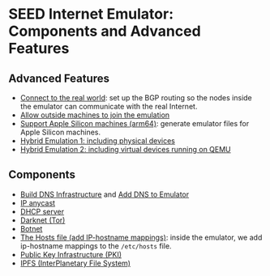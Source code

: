 # SEED Internet Emulator: Components and Advanced Features

## Advanced Features 

  - [Connect to the real world](../bgp.md#connect-to-realworld): set up the BGP routing
    so the nodes inside the emulator can communicate with the real Internet. 
  - [Allow outside machines to join the emulation](../../../examples/A03-real-world/)
  - [Support Apple Silicon machines (arm64)](../docker.md#platform): generate emulator
    files for Apple Silicon machines. 
  - [Hybrid Emulation 1: including physical devices](../../../examples/C03-bring-your-own-internet/)
  - [Hybrid Emulation 2: including virtual devices running on QEMU](../../../examples/)


## Components

  - [Build DNS Infrastructure](../../../examples/B01-dns-component/) and
    [Add DNS to Emulator](../../examples/B02-mini-internet-with-dns)  
  - [IP anycast](../../../examples/B03-ip-anycast/)
  - [DHCP server](../../../examples/B10-dhcp/)
  - [Darknet (Tor)](../../../examples/B07-darknet-tor/)
  - [Botnet](../../../examples/B05-botnet/)
  - [The Hosts file (add IP-hostname mappings)](../../../examples/B11-etc-hosts/): 
    inside the emulator, we add ip-hostname mappings to the `/etc/hosts` file. 
  - [Public Key Infrastructure (PKI)](../../../examples/)
  - [IPFS (InterPlanetary File System)](../../../examples/)

